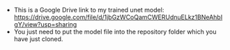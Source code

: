- This is a Google Drive link to my trained unet model: https://drive.google.com/file/d/1jbGzWCoQamCWERUdnuELkz1BNeAhbIgY/view?usp=sharing
- You just need to put the model file into the repository folder which you have just cloned.
